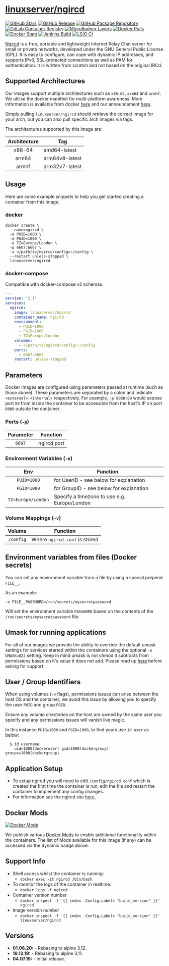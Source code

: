 # [linuxserver/ngircd](https://github.com/linuxserver/docker-ngircd)

[![GitHub Stars](https://img.shields.io/github/stars/linuxserver/docker-ngircd.svg?color=94398d&labelColor=555555&logoColor=ffffff&style=for-the-badge&logo=github)](https://github.com/linuxserver/docker-ngircd)
[![GitHub Release](https://img.shields.io/github/release/linuxserver/docker-ngircd.svg?color=94398d&labelColor=555555&logoColor=ffffff&style=for-the-badge&logo=github)](https://github.com/linuxserver/docker-ngircd/releases)
[![GitHub Package Repository](https://img.shields.io/static/v1.svg?color=94398d&labelColor=555555&logoColor=ffffff&style=for-the-badge&label=linuxserver.io&message=GitHub%20Package&logo=github)](https://github.com/linuxserver/docker-ngircd/packages)
[![GitLab Container Registry](https://img.shields.io/static/v1.svg?color=94398d&labelColor=555555&logoColor=ffffff&style=for-the-badge&label=linuxserver.io&message=GitLab%20Registry&logo=gitlab)](https://gitlab.com/Linuxserver.io/docker-ngircd/container_registry)
[![MicroBadger Layers](https://img.shields.io/microbadger/layers/linuxserver/ngircd.svg?color=94398d&labelColor=555555&logoColor=ffffff&style=for-the-badge)](https://microbadger.com/images/linuxserver/ngircd "Get your own version badge on microbadger.com")
[![Docker Pulls](https://img.shields.io/docker/pulls/linuxserver/ngircd.svg?color=94398d&labelColor=555555&logoColor=ffffff&style=for-the-badge&label=pulls&logo=docker)](https://hub.docker.com/r/linuxserver/ngircd)
[![Docker Stars](https://img.shields.io/docker/stars/linuxserver/ngircd.svg?color=94398d&labelColor=555555&logoColor=ffffff&style=for-the-badge&label=stars&logo=docker)](https://hub.docker.com/r/linuxserver/ngircd)
[![Jenkins Build](https://img.shields.io/jenkins/build?labelColor=555555&logoColor=ffffff&style=for-the-badge&jobUrl=https%3A%2F%2Fci.linuxserver.io%2Fjob%2FDocker-Pipeline-Builders%2Fjob%2Fdocker-ngircd%2Fjob%2Fmaster%2F&logo=jenkins)](https://ci.linuxserver.io/job/Docker-Pipeline-Builders/job/docker-ngircd/job/master/)
[![LSIO CI](https://img.shields.io/badge/dynamic/yaml?color=94398d&labelColor=555555&logoColor=ffffff&style=for-the-badge&label=CI&query=CI&url=https%3A%2F%2Flsio-ci.ams3.digitaloceanspaces.com%2Flinuxserver%2Fngircd%2Flatest%2Fci-status.yml)](https://lsio-ci.ams3.digitaloceanspaces.com/linuxserver/ngircd/latest/index.html)

[Ngircd](https://ngircd.barton.de/) is a free, portable and lightweight Internet Relay Chat server for small or private networks, developed under the GNU General Public License (GPL). It is easy to configure, can cope with dynamic IP addresses, and supports IPv6, SSL-protected connections as well as PAM for authentication. It is written from scratch and not based on the original IRCd.

## Supported Architectures

Our images support multiple architectures such as `x86-64`, `arm64` and `armhf`. We utilise the docker manifest for multi-platform awareness. More information is available from docker [here](https://github.com/docker/distribution/blob/master/docs/spec/manifest-v2-2.md#manifest-list) and our announcement [here](https://blog.linuxserver.io/2019/02/21/the-lsio-pipeline-project/).

Simply pulling `linuxserver/ngircd` should retrieve the correct image for your arch, but you can also pull specific arch images via tags.

The architectures supported by this image are:

| Architecture | Tag |
| :----: | --- |
| x86-64 | amd64-latest |
| arm64 | arm64v8-latest |
| armhf | arm32v7-latest |


## Usage

Here are some example snippets to help you get started creating a container from this image.

### docker

```
docker create \
  --name=ngircd \
  -e PUID=1000 \
  -e PGID=1000 \
  -e TZ=Europe/London \
  -p 6667:6667 \
  -v </path/to/ngircd/config>:/config \
  --restart unless-stopped \
  linuxserver/ngircd
```


### docker-compose

Compatible with docker-compose v2 schemas.

```yaml
---
version: "2.1"
services:
  ngircd:
    image: linuxserver/ngircd
    container_name: ngircd
    environment:
      - PUID=1000
      - PGID=1000
      - TZ=Europe/London
    volumes:
      - </path/to/ngircd/config>:/config
    ports:
      - 6667:6667
    restart: unless-stopped
```

## Parameters

Docker images are configured using parameters passed at runtime (such as those above). These parameters are separated by a colon and indicate `<external>:<internal>` respectively. For example, `-p 8080:80` would expose port `80` from inside the container to be accessible from the host's IP on port `8080` outside the container.

### Ports (`-p`)

| Parameter | Function |
| :----: | --- |
| `6667` | ngircd port |


### Environment Variables (`-e`)

| Env | Function |
| :----: | --- |
| `PUID=1000` | for UserID - see below for explanation |
| `PGID=1000` | for GroupID - see below for explanation |
| `TZ=Europe/London` | Specify a timezone to use e.g. Europe/London |

### Volume Mappings (`-v`)

| Volume | Function |
| :----: | --- |
| `/config` | Where `ngircd.conf` is stored |



## Environment variables from files (Docker secrets)

You can set any environment variable from a file by using a special prepend `FILE__`.

As an example:

```
-e FILE__PASSWORD=/run/secrets/mysecretpassword
```

Will set the environment variable `PASSWORD` based on the contents of the `/run/secrets/mysecretpassword` file.

## Umask for running applications

For all of our images we provide the ability to override the default umask settings for services started within the containers using the optional `-e UMASK=022` setting.
Keep in mind umask is not chmod it subtracts from permissions based on it's value it does not add. Please read up [here](https://en.wikipedia.org/wiki/Umask) before asking for support.


## User / Group Identifiers

When using volumes (`-v` flags), permissions issues can arise between the host OS and the container, we avoid this issue by allowing you to specify the user `PUID` and group `PGID`.

Ensure any volume directories on the host are owned by the same user you specify and any permissions issues will vanish like magic.

In this instance `PUID=1000` and `PGID=1000`, to find yours use `id user` as below:

```
  $ id username
    uid=1000(dockeruser) gid=1000(dockergroup) groups=1000(dockergroup)
```

## Application Setup

- To setup ngircd you will need to edit `/config/ngircd.conf` which is created the first time the container is run, edit the file and restart the container to implement any config changes.  
- For information see the ngircd site [here.](https://github.com/ngircd/ngircd/blob/master/doc/sample-ngircd.conf.tmpl)


## Docker Mods
[![Docker Mods](https://img.shields.io/badge/dynamic/yaml?color=94398d&labelColor=555555&logoColor=ffffff&style=for-the-badge&label=mods&query=%24.mods%5B%27ngircd%27%5D.mod_count&url=https%3A%2F%2Fraw.githubusercontent.com%2Flinuxserver%2Fdocker-mods%2Fmaster%2Fmod-list.yml)](https://mods.linuxserver.io/?mod=ngircd "view available mods for this container.")

We publish various [Docker Mods](https://github.com/linuxserver/docker-mods) to enable additional functionality within the containers. The list of Mods available for this image (if any) can be accessed via the dynamic badge above.


## Support Info

* Shell access whilst the container is running:
  * `docker exec -it ngircd /bin/bash`
* To monitor the logs of the container in realtime:
  * `docker logs -f ngircd`
* Container version number
  * `docker inspect -f '{{ index .Config.Labels "build_version" }}' ngircd`
* Image version number
  * `docker inspect -f '{{ index .Config.Labels "build_version" }}' linuxserver/ngircd`

## Versions

* **01.06.20:** - Rebasing to alpine 3.12.
* **19.12.19:** - Rebasing to alpine 3.11.
* **04.07.19:** - Initial release.
